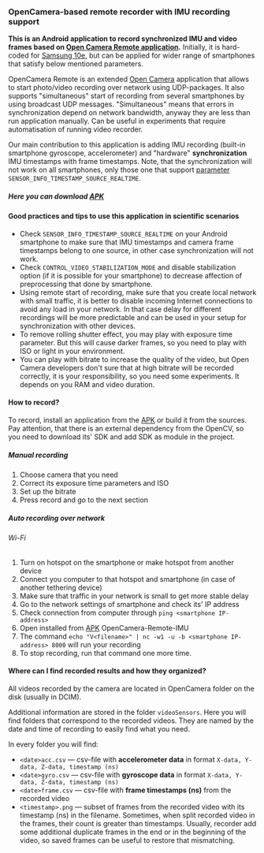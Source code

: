 ### OpenCamera-based remote recorder with IMU recording support

**This is an Android application to record synchronized IMU and video frames based on [Open Camera Remote application](https://play.google.com/store/apps/details?id=net.sourceforge.opencameraremote&hl=ru).** Initially, it is hard-coded for [Samsung 10e](https://www.samsung.com/global/galaxy/galaxy-s10/specs/), but can be applied for wider range of smartphones that satisfy below mentioned parameters.

OpenCamera Remote is an extended [Open Camera](https://play.google.com/store/apps/details?id=net.sourceforge.opencamera&hl=ru) application that allows to start photo/video recording over network using UDP-packages. It also supports "simultaneous" start of recording from several smartphones by using broadcast UDP messages. "Simultaneous" means that errors in synchronization depend on network bandwidth, anyway they are less than run application manually. Can be useful in experiments that require automatisation of running video recorder.

Our main contribution to this application is adding IMU recording (built-in smartphone gyroscope, accelerometer) and "hardware" **synchronization** IMU timestamps with frame timestamps. Note, that the synchronization will not work on all smartphones, only those one that support [parameter](https://developer.android.com/reference/android/hardware/camera2/CameraMetadata#SENSOR_INFO_TIMESTAMP_SOURCE_REALTIME) `SENSOR_INFO_TIMESTAMP_SOURCE_REALTIME`.

##### Here you can download [APK](https://drive.google.com/open?id=1gUq1iygCGJbrzyvXeLN4EEKQrEzxlm8v)

#### Good practices and tips to use this application in scientific scenarios

* Check ``SENSOR_INFO_TIMESTAMP_SOURCE_REALTIME`` on your Android smartphone to make sure that IMU timestamps and camera frame timestamps belong to one source, in other case synchronization will not work.
* Check  `CONTROL_VIDEO_STABILIZATION_MODE`  and disable stabilization option (if it is possible for your smartphone) to decrease affection of preprocessing that done by smartphone.
*  Using remote start of recording, make sure that you create local network with small traffic, it is better to disable incoming Internet connections to avoid any load in your network. In that case delay for different recordings will be more predictable and can be used in your setup for synchronization with other devices.
* To remove rolling shutter effect, you may play with exposure time parameter. But this will cause darker frames, so you need to play with ISO or light in your environment. 
* You can play with bitrate to increase the quality of the video, but Open Camera developers don't sure that at high bitrate will be recorded correctly, it is your responsibility, so you need some experiments. It depends on you RAM and video duration.

#### How to record?

To record, install an application from the [APK](https://drive.google.com/open?id=1gUq1iygCGJbrzyvXeLN4EEKQrEzxlm8v) or build it from the sources. Pay attention, that there is an external dependency from the OpenCV, so you need to download its' SDK and add SDK as module in the project.

##### Manual recording

1. Choose camera that you need
2. Correct its exposure time parameters and ISO
3. Set up the bitrate
4. Press record and go to the next section

##### Auto recording over network

###### Wi-Fi

1. Turn on hotspot on the smartphone or make hotspot from another device
2. Connect you computer to that hotspot and smartphone (in case of another tethering device)
3. Make sure that traffic in your network is small to get more stable delay
4. Go to the network settings of smartphone and check its' IP address
5. Check connection from computer through `ping <smartphone IP-address>`
6. Open installed from [APK](https://drive.google.com/open?id=1gUq1iygCGJbrzyvXeLN4EEKQrEzxlm8v) OpenCamera-Remote-IMU
7. The command `echo "V<filename>" | nc -w1 -u -b <smartphone IP-address> 8000` will run your recording
8. To stop recording, run that command one more time. 

#### Where can I find recorded results and how they organized?

All videos recorded by the camera are located in OpenCamera folder on the disk (usually in DCIM).

Additional information are stored in the folder `videoSensors`. Here you will find folders that correspond to the recorded videos. They are named by the date and time of recording to easily find what you need.

In every folder you will find:

* `<date>acc.csv` — csv-file with **accelerometer data** in format `X-data, Y-data, Z-data, timestamp (ns)`
* `<date>gyro.csv` — csv-file with **gyroscope data** in format `X-data, Y-data, Z-data, timestamp (ns)`
*  `<date>frame.csv` — csv-file with **frame timestamps (ns)**  from the recorded video
* `<timestamp>.png` — subset of frames from the recorded video with its timestamp (ns) in the filename. Sometimes, when split recorded video in the frames, their count is greater than timestamps. Usually, recorder add some additional duplicate frames in the end or in the beginning of the video, so saved frames can be useful to restore that mismatching.
